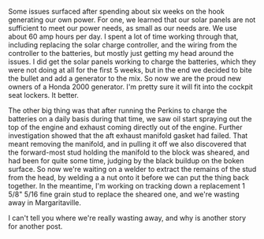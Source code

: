 Some issues surfaced after spending about six weeks on the hook generating our own power. For one, we learned that our solar panels are not sufficient to meet our power needs, as small as our needs are. We use about 60 amp hours per day. I spent a lot of time working through that, including replacing the solar charge controller, and the wiring from the controller to the batteries, but mostly just getting my head around the issues.  I did get the solar panels working to charge the batteries, which they were not doing at all for the first 5 weeks, but in the end we decided to bite the bullet and add a generator to the mix. So now we are the proud new owners of a Honda 2000 generator.  I'm pretty sure it will fit into the cockpit seat lockers.  It better.

The other big thing was that after running the Perkins to charge the batteries on a daily basis during that time, we saw oil start spraying out the top of the engine and exhaust coming directly out of the engine. Further investigation showed that the aft exhaust manifold gasket had failed. That meant removing the manifold, and in pulling it off we also discovered that the forward-most stud holding the manifold to the block was sheared, and had been for quite some time, judging by the black buildup on the boken surface. So now we're waiting on a welder to extract the remains of the stud from the head, by welding a a nut onto it before we can put the thing back together. In the meantime, I'm working on tracking down a replacement 1 5/8" 5/16 fine grain stud to replace the sheared one, and we're wasting away in Margaritaville.  

I can't tell you where we're really wasting away, and why is another story for another post.
